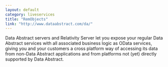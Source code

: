 ```yaml
---
layout: default
category: liveservices
title: "RemObjects"
link: "http://www.dataabstract.com/da/"
---
```

Data Abstract servers and Relativity Server let you expose your regular Data Abstract services with all associated business logic as OData services, giving you and your customers a cross platform way of accessing its data from non-Data Abstract applications and from platforms not (yet) directly supported by Data Abstract.
